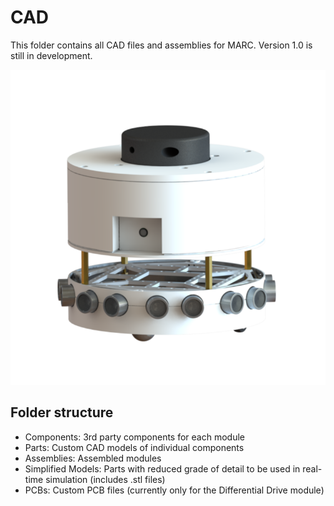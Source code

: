 # CAD
This folder contains all CAD files and assemblies for MARC. Version 1.0 is still in development.

<img src="../04%20Documentation/img/MARC_rendering_3D.png" alt="MARC V1.0" width="600"/>

## Folder structure
*   Components: 3rd party components for each module
*   Parts: Custom CAD models of individual components
*   Assemblies: Assembled modules
*   Simplified Models: Parts with reduced grade of detail to be used in real-time simulation (includes .stl files)
*   PCBs: Custom PCB files (currently only for the Differential Drive module)